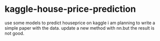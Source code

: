 # kaggle-house-price-prediction
use some models to predict houseprice on kaggle
i am planning to write a simple paper with the data.
update a new method with nn.but the result is not good.

